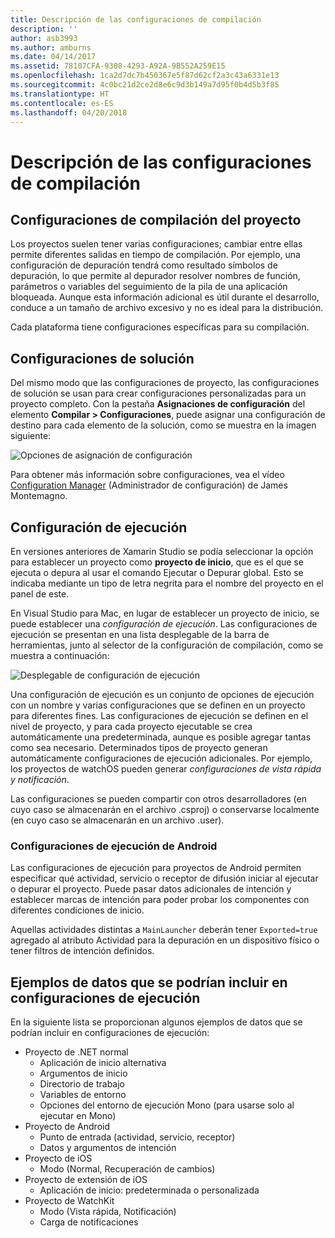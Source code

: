 ```yaml
---
title: Descripción de las configuraciones de compilación
description: ''
author: asb3993
ms.author: amburns
ms.date: 04/14/2017
ms.assetid: 78107CFA-9308-4293-A92A-9B552A259E15
ms.openlocfilehash: 1ca2d7dc7b450367e5f87d62cf2a3c43a6331e13
ms.sourcegitcommit: 4c0bc21d2ce2d8e6c9d3b149a7d95f0b4d5b3f85
ms.translationtype: HT
ms.contentlocale: es-ES
ms.lasthandoff: 04/20/2018
---
```

# <a name="understanding-build-configurations"></a>Descripción de las configuraciones de compilación

## <a name="project-build-configurations"></a>Configuraciones de compilación del proyecto 

Los proyectos suelen tener varias configuraciones; cambiar entre ellas permite diferentes salidas en tiempo de compilación. Por ejemplo, una configuración de depuración tendrá como resultado símbolos de depuración, lo que permite al depurador resolver nombres de función, parámetros o variables del seguimiento de la pila de una aplicación bloqueada. Aunque esta información adicional es útil durante el desarrollo, conduce a un tamaño de archivo excesivo y no es ideal para la distribución.

Cada plataforma tiene configuraciones específicas para su compilación. 

## <a name="solution-configurations"></a>Configuraciones de solución

Del mismo modo que las configuraciones de proyecto, las configuraciones de solución se usan para crear configuraciones personalizadas para un proyecto completo. Con la pestaña **Asignaciones de configuración** del elemento **Compilar > Configuraciones**, puede asignar una configuración de destino para cada elemento de la solución, como se muestra en la imagen siguiente:


 ![Opciones de asignación de configuración](media/projects-and-solutions-image3.png)

Para obtener más información sobre configuraciones, vea el vídeo [Configuration Manager](https://www.youtube.com/watch?v=tjSdkqYh5Vg) (Administrador de configuración) de James Montemagno.

## <a name="run-configuration"></a>Configuración de ejecución

En versiones anteriores de Xamarin Studio se podía seleccionar la opción para establecer un proyecto como **proyecto de inicio**, que es el que se ejecuta o depura al usar el comando Ejecutar o Depurar global. Esto se indicaba mediante un tipo de letra negrita para el nombre del proyecto en el panel de este.

En Visual Studio para Mac, en lugar de establecer un proyecto de inicio, se puede establecer una _configuración de ejecución_. Las configuraciones de ejecución se presentan en una lista desplegable de la barra de herramientas, junto al selector de la configuración de compilación, como se muestra a continuación:

 ![Desplegable de configuración de ejecución](media/projects-and-solutions-image8.png)

Una configuración de ejecución es un conjunto de opciones de ejecución con un nombre y varias configuraciones que se definen en un proyecto para diferentes fines. Las configuraciones de ejecución se definen en el nivel de proyecto, y para cada proyecto ejecutable se crea automáticamente una predeterminada, aunque es posible agregar tantas como sea necesario. Determinados tipos de proyecto generan automáticamente configuraciones de ejecución adicionales. Por ejemplo, los proyectos de watchOS pueden generar _configuraciones de vista rápida y notificación_. 
 
Las configuraciones se pueden compartir con otros desarrolladores (en cuyo caso se almacenarán en el archivo .csproj) o conservarse localmente (en cuyo caso se almacenarán en un archivo .user).

### <a name="android-run-configurations"></a>Configuraciones de ejecución de Android
 
Las configuraciones de ejecución para proyectos de Android permiten especificar qué actividad, servicio o receptor de difusión iniciar al ejecutar o depurar el proyecto. Puede pasar datos adicionales de intención y establecer marcas de intención para poder probar los componentes con diferentes condiciones de inicio.

Aquellas actividades distintas a `MainLauncher` deberán tener `Exported=true` agregado al atributo Actividad para la depuración en un dispositivo físico o tener filtros de intención definidos.

## <a name="examples-of-data-that-might-be-included-in-run-configurations"></a>Ejemplos de datos que se podrían incluir en configuraciones de ejecución

En la siguiente lista se proporcionan algunos ejemplos de datos que se podrían incluir en configuraciones de ejecución:

* Proyecto de .NET normal
    * Aplicación de inicio alternativa
    * Argumentos de inicio
    * Directorio de trabajo
    * Variables de entorno
    * Opciones del entorno de ejecución Mono (para usarse solo al ejecutar en Mono)
* Proyecto de Android
    * Punto de entrada (actividad, servicio, receptor)
    * Datos y argumentos de intención
* Proyecto de iOS
    * Modo (Normal, Recuperación de cambios)
* Proyecto de extensión de iOS
    * Aplicación de inicio: predeterminada o personalizada
* Proyecto de WatchKit
    * Modo (Vista rápida, Notificación)
    * Carga de notificaciones
